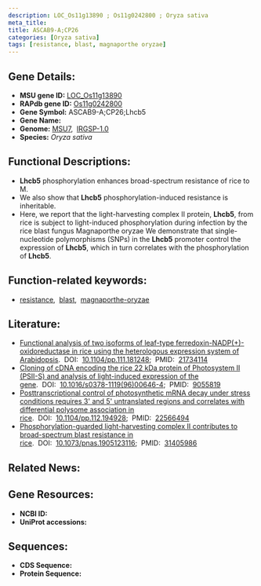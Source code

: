 ```yaml
---
description: LOC_Os11g13890 ; Os11g0242800 ; Oryza sativa
meta_title:
title: ASCAB9-A;CP26
categories: [Oryza sativa]
tags: [resistance, blast, magnaporthe oryzae]
---
```


## Gene Details:
- **MSU gene ID:** [LOC_Os11g13890](http://rice.uga.edu/cgi-bin/ORF_infopage.cgi?orf=LOC_Os11g13890)  
- **RAPdb gene ID:** [Os11g0242800](https://rapdb.dna.affrc.go.jp/locus/?name=Os11g0242800)  
- **Gene Symbol:** ASCAB9-A;CP26;Lhcb5
- **Gene Name:**
- **Genome:**  [MSU7](http://rice.uga.edu/),&nbsp;&nbsp;[IRGSP-1.0](https://rapdb.dna.affrc.go.jp/download/irgsp1.html)
- **Species:** *Oryza sativa*

## Functional Descriptions:
   - **Lhcb5** phosphorylation enhances broad-spectrum resistance of rice to M.
   - We also show that **Lhcb5** phosphorylation-induced resistance is inheritable.
   - Here, we report that the light-harvesting complex II protein, **Lhcb5**, from rice is subject to light-induced phosphorylation during infection by the rice blast fungus Magnaporthe oryzae We demonstrate that single-nucleotide polymorphisms (SNPs) in the **Lhcb5** promoter control the expression of **Lhcb5**, which in turn correlates with the phosphorylation of **Lhcb5**.

## Function-related keywords:
   - [resistance](/tags/resistance/),&nbsp;&nbsp;[blast](/tags/blast/),&nbsp;&nbsp;[magnaporthe-oryzae](/tags/magnaporthe-oryzae/)

## Literature:
   - [Functional analysis of two isoforms of leaf-type ferredoxin-NADP(+)-oxidoreductase in rice using the heterologous expression system of Arabidopsis](https://www.doi.org/10.1104/pp.111.181248).&nbsp;&nbsp;DOI:&nbsp;&nbsp;[10.1104/pp.111.181248](https://www.doi.org/10.1104/pp.111.181248);&nbsp;&nbsp;PMID:&nbsp;&nbsp;[21734114](https://pubmed.ncbi.nlm.nih.gov/21734114/)
   - [Cloning of cDNA encoding the rice 22 kDa protein of Photosystem II (PSII-S) and analysis of light-induced expression of the gene](https://www.doi.org/10.1016/s0378-1119(96)00646-4).&nbsp;&nbsp;DOI:&nbsp;&nbsp;[10.1016/s0378-1119(96)00646-4](https://www.doi.org/10.1016/s0378-1119(96)00646-4);&nbsp;&nbsp;PMID:&nbsp;&nbsp;[9055819](https://pubmed.ncbi.nlm.nih.gov/9055819/)
   - [Posttranscriptional control of photosynthetic mRNA decay under stress conditions requires 3' and 5' untranslated regions and correlates with differential polysome association in rice](https://www.doi.org/10.1104/pp.112.194928).&nbsp;&nbsp;DOI:&nbsp;&nbsp;[10.1104/pp.112.194928](https://www.doi.org/10.1104/pp.112.194928);&nbsp;&nbsp;PMID:&nbsp;&nbsp;[22566494](https://pubmed.ncbi.nlm.nih.gov/22566494/)
   - [Phosphorylation-guarded light-harvesting complex II contributes to broad-spectrum blast resistance in rice](https://www.doi.org/10.1073/pnas.1905123116).&nbsp;&nbsp;DOI:&nbsp;&nbsp;[10.1073/pnas.1905123116](https://www.doi.org/10.1073/pnas.1905123116);&nbsp;&nbsp;PMID:&nbsp;&nbsp;[31405986](https://pubmed.ncbi.nlm.nih.gov/31405986/)

## Related News:

## Gene Resources:
- **NCBI ID:**  []()
- **UniProt accessions:** [](https://www.uniprot.org/uniprotkb//entry)

## Sequences:
- **CDS Sequence:**
- **Protein Sequence:**
